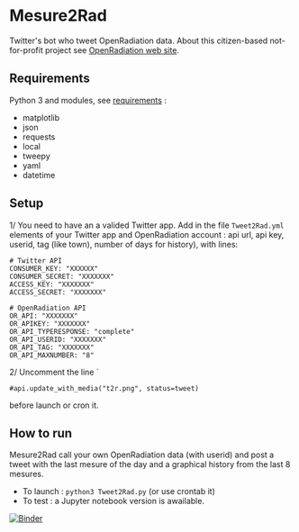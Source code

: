 # Mesure2Rad
Twitter's bot who tweet OpenRadiation data. About this citizen-based not-for-profit project see [OpenRadiation web site](https://www.openradiation.org/en/about-us).

## Requirements

Python 3 and modules, see [requirements](requirements.txt) : 

- matplotlib
- json
- requests
- local
- tweepy
- yaml
- datetime

## Setup

1/ You need to have an a valided Twitter app. Add in the file `Tweet2Rad.yml` elements of your Twitter app and OpenRadiation account : api url, api key, userid, tag (like town), number of days for history), with lines:
```
# Twitter API
CONSUMER_KEY: "XXXXXX"
CONSUMER_SECRET: "XXXXXXX"
ACCESS_KEY: "XXXXXXX"
ACCESS_SECRET: "XXXXXXX"

# OpenRadiation API
OR_API: "XXXXXXX"
OR_APIKEY: "XXXXXXX"
OR_API_TYPERESPONSE: "complete"
OR_API_USERID: "XXXXXXX"
OR_API_TAG: "XXXXXXX"
OR_API_MAXNUMBER: "8"
```

2/ Uncomment the line `

```
#api.update_with_media("t2r.png", status=tweet)
```

before launch or cron it.

## How to run

Mesure2Rad call your own OpenRadiation data (with userid) and post a tweet with the last mesure of the day and a graphical history from the last 8 mesures.

- To launch : `python3 Tweet2Rad.py` (or use crontab it)
- To test : a Jupyter notebook version is awailable.

[![Binder](https://mybinder.org/badge_logo.svg)](https://mybinder.org/v2/gh/spouyllau/loisir/master?filepath=Tweet2Rad%2FTweet2Rad.ipynb)


